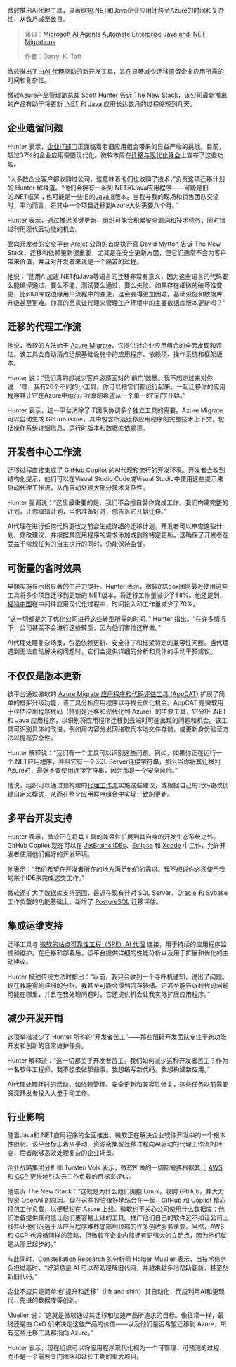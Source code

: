 
<!--
title: 微软AI智动企业Java与.NET迁移
cover: https://cdn.thenewstack.io/media/2025/09/db3afb77-harshil-gudka-akcvssdotgo-unsplash.jpg
summary: 微软推出AI代理工具，显著缩短.NET和Java企业应用迁移至Azure的时间和复杂性，从数月减至数日。
-->

微软推出AI代理工具，显著缩短.NET和Java企业应用迁移至Azure的时间和复杂性，从数月减至数日。

> 译自：[Microsoft AI Agents Automate Enterprise Java and .NET Migrations](https://thenewstack.io/microsoft-ai-agents-automate-enterprise-java-and-net-migrations/)
> 
> 作者：Darryl K. Taft

微软推出了由[AI 代理](https://thenewstack.io/how-ai-agents-will-change-the-web-for-users-and-developers/)驱动的新开发工具，旨在显著减少迁移遗留企业应用所需的时间和复杂性。

微软Azure产品管理副总裁 Scott Hunter 告诉 The New Stack，该公司最新推出的产品有助于将更新 [.NET](https://thenewstack.io/net-modernization-github-copilot-upgrade-eases-migrations/) 和 [Java](https://thenewstack.io/java-at-30-the-genius-behind-the-code-that-changed-tech/) 应用长达数月的过程缩短到几天。

## 企业遗留问题

Hunter 表示，[企业IT部门](https://thenewstack.io/agentic-ai-is-the-next-frontier-in-enterprise-operations/)正面临着老旧应用组合带来的日益严峻的挑战。目前，超过37%的企业应用需要现代化。微软本周在[迁移与现代化峰会](https://www.microsoft.com/en-us/events/launch-events/migrate-and-modernize-summit)上宣布了这些功能。

“大多数企业客户都收购过公司，这意味着他们也收购了技术，”负责这项迁移计划的 Hunter 解释道。“他们会拥有一系列.NET和Java应用程序——可能是旧的.NET框架；也可能是一些旧的[Java 8](https://thenewstack.io/end-of-the-road-for-javafx-in-jdk-8-keeping-your-apps-alive/)版本。当我与我的现场和销售团队交流时，平均而言，将其中一个项目迁移到Azure大约需要八个月。”

Hunter 表示，通过推迟关键更新，组织可能会积累安全漏洞和技术债务，同时错过利用现代云功能的机会。

面向开发者的安全平台 Arcjet 公司的首席执行官 David Mytton 告诉 The New Stack，迁移和依赖更新很重要，尤其是在安全更新方面，但它们通常不会为客户带来价值，并且对开发者来说是一个痛苦的过程。

他说：“使用AI加速.NET和Java等语言的迁移非常有意义，因为这些语言的代码要么能编译通过，要么不能，测试要么通过，要么失败。如果存在细微的破坏性变更，比如UI库或边缘用户流程中的变更，这会变得更加困难。基础设施和数据库升级甚至更难。你真的愿意让代理来管理生产环境中的主要数据库版本更新吗？”

## 迁移的代理工作流

他说，微软的方法始于 [Azure Migrate](https://azure.microsoft.com/en-us/products/azure-migrate)，它提供对企业应用组合的全面发现和评估。该工具会自动清点组织基础设施中的应用程序、依赖项、操作系统和框架版本。

Hunter 说：“我们真的想减少客户必须面对的‘前门’数量。我不想走过来对你说，‘嘿，我有20个不同的小工具。你可以把它们都运行起来，一起迁移你的应用程序并让它在Azure中运行。’我真的希望从一个单一的‘前门’开始。”

Hunter 表示，统一平台消除了IT团队协调多个独立工具的需要。Azure Migrate 可以自动生成 GitHub issue，其中包含所选迁移应用程序的完整技术上下文，包括操作系统详细信息、运行时版本和数据库依赖项。

## 开发者中心工作流

迁移过程直接集成了 [GitHub Copilot](https://thenewstack.io/github-copilot-a-powerful-controversial-autocomplete-for-developers/) 的AI代理和流行的开发环境。开发者会收到结构化提示，他们可以在Visual Studio Code或Visual Studio中使用这些提示来启动代理工作流，从而自动处理大部分技术复杂性。

Hunter 强调说：“这里最重要的是，我们不会擅自替你完成工作。我们构建完整的计划，让你编辑计划，当你准备好时，你告诉它开始迁移。”

AI代理在进行任何代码更改之前会生成详细的迁移计划。开发者可以审查这些计划，修改建议，并根据其应用程序的需求添加或删除特定更新。这确保了开发者在受益于常规任务的自主执行的同时，仍能保持监督。

## 可衡量的省时效果

早期实施显示出显著的生产力提升。Hunter 表示，微软的Xbox团队最近使用这些工具将多个项目迁移到更新的.NET版本，将迁移工作量减少了88%。他还提到，[福特中国](https://finance.yahoo.com/news/ford-establishes-subsidiary-china-090612787.html)在中间件应用现代化过程中，时间投入和工作量减少了70%。

“这一切都是为了优化公司进行这些转型所需的时间，” Hunter 指出。“在许多情况下，公司甚至不会进行这些转型，因为他们害怕这样做。”

AI代理处理复杂场景，包括依赖更新、安全补丁和框架特定的兼容性问题。当代理遇到无法自动解决的问题时，它们会提供详细的分析和具体的手动干预建议。

## 不仅仅是版本更新

该平台通过微软的 [Azure Migrate 应用程序和代码评估工具 (AppCAT)](https://learn.microsoft.com/en-us/azure/migrate/appcat/overview?view=migrate-classic) 扩展了简单的框架升级功能，该工具分析应用程序以寻找云优化机会。AppCAT 是微软用于评估应用程序代码（特别是迁移和现代化到 Azure）的主要工具，它分析 .NET 和 Java 应用程序，以识别将应用程序迁移到云端时可能出现的问题和机会。该工具可识别具体的改进，例如用内容分发网络取代本地文件存储，或更新身份验证方法以提高安全性。

Hunter 解释说：“我们有一个工具可以识别这些问题。例如，如果你正在运行一个.NET应用程序，并且它有一个SQL Server连接字符串，那么当你将其迁移到Azure时，最好不要使用连接字符串，因为那是一个安全风险。”

他说，组织可以通过预构建的[代理工作流](https://thenewstack.io/what-agentic-workflows-mean-to-microservices-developers/)实施这些建议，或根据自己的代码更改创建自定义模式，从而在整个应用程序组合中实现一致的更新。

## 多平台开发支持

Hunter 表示，微软正在将其工具的兼容性扩展到其自身的开发生态系统之外。GitHub Copilot 现在可以在 [JetBrains IDEs](https://thenewstack.io/ai-and-ides-walking-through-how-jetbrains-is-approaching-ai/)、[Eclipse](https://thenewstack.io/eclipse-theia-the-deepseek-of-ai-tooling/) 和 [Xcode](https://thenewstack.io/start-your-apple-coding-journey-with-xcode/) 中工作，允许开发者使用他们偏好的开发环境。

他表示：“我们希望在开发者所在的地方满足他们的需求。我不想说你必须使用我的某个IDE来完成这类工作。”

微软还扩大了数据库支持范围，最近在现有针对 SQL Server、[Oracle](https://www.oracle.com/developer?utm_content=inline+mention) 和 Sybase 工作负载的功能基础上，新增了 [PostgreSQL](https://thenewstack.io/postgresql-18-delivers-significant-performance-gains-for-oltp-and-analytics/) 迁移评估。

## 集成运维支持

迁移工具与 [微软的站点可靠性工程（SRE）AI 代理](https://learn.microsoft.com/en-us/azure/sre-agent/overview?tabs=explore) 连接，用于持续的应用程序监控和维护。在迁移和部署后，该平台提供详细的性能分析以及用于扩展和优化的主动建议。

Hunter 描述传统方法时指出：“以前，我只会收到一个寻呼机通知，说出了问题。现在我能得到详细的分析。我甚至可能会得到内存转储。它甚至能告诉我代码问题可能在哪里，并且在我处理问题时，它还提供机会让我实际扩展应用程序。”

## 减少开发开销

这项举措减少了 Hunter 所称的“开发者苦工”——那些阻碍开发团队专注于新功能开发和创新的日常维护任务。

Hunter 解释道：“这一切都关乎开发者苦工。我们如何减少这种开发者苦工？作为一名软件工程师，我不想去做那些事。我想编写新代码。我想构建新应用。”

AI代理处理耗时的活动，如依赖管理、安全更新和兼容性修复，这些任务以前需要资深开发者投入大量手动工作。

## 行业影响

随着Java和.NET应用程序的全面推出，微软正在解决企业软件开发中的一个根本性限制。该平台标志着从手动、资源密集型迁移过程向AI驱动的代理工作流的转变，后者能够高效处理复杂的企业场景。

企业战略集团分析师 Torsten Volk 表示，微软所做的一切都需要根据其比 [AWS](https://aws.amazon.com/?utm_content=inline+mention) 和 [GCP](https://cloud.google.com/?utm_content=inline+mention) 更快地引入云工作负载的目标来评估。

他告诉 The New Stack：“这就是为什么他们拥抱 Linux，收购 GitHub，并大力投资 OpenAI 的原因。现在这些投资很好地结合在一起，GitHub 和 Copilot 精心打包工作负载，以便轻松在 Azure 上线。微软也不关心公司使用什么数据库；他们准备提供任何能让他们更容易上线的工具。推广他们自己的软件远不如让公司上线并让他们沉迷于从应用程序堆栈底部到顶部的许多创收服务重要。当然，AWS 和 GCP 也遵循同样的策略，但微软在企业内部拥有更强大的立足点，因为他们就是从那里起步的。”

与此同时，Constellation Research 的分析师 Holger Mueller 表示，当技术债务负担过高时，“好消息是 AI 可以帮助理解旧代码，并越来越多地帮助翻新，甚至创新旧代码。”

企业不应只是简单地“提升和迁移”（lift and shift）其自动化，而应利用AI和更现代、先进的数据库等创新。

Mueller 说：“这就是微软通过其迁移和加速产品所追求的目标。像往常一样，最终还是由 CxO 们来决定这些产品的价值——以及他们是否希望迁移到 Azure，所有这些迁移工具都指向 Azure。”

Hunter 表示，现在组织可以将应用程序现代化视为一个可管理、可预测的过程，而不是一个需要专门团队和延长工期的重大项目。